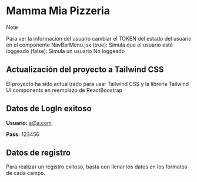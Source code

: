 # Mamma Mia Pizzeria

> [!NOTE]
> Para ver la información del usuario cambiar el TOKEN del estado del usuario en el componente NavBarMenu.jsx (true): Simula que el usuario está loggeado (false): Simula un usuario No loggeado

## Actualización del proyecto a Tailwind CSS

El proyecto ha sido actualizado para usar Tailwind CSS y la libreria Tailwind UI components en reemplazo de ReactBoostrap

## Datos de LogIn exitoso

**Usuario:** a@a.com

**Pass:** 123456

## Datos de registro

Para realizar un registro exitoso, basta con llenar los datos en los formatos de cada campo.
